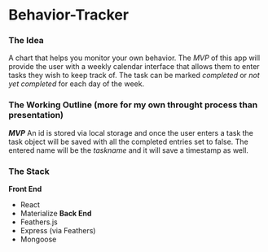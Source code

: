 # Behavior-Tracker

### The Idea
A chart that helps you monitor your own behavior. The *MVP* of this app will provide the user with a weekly calendar interface that allows them to enter tasks they wish to keep track of. The task can be marked *completed* or *not yet completed* for each day of the week. 

### The Working Outline (more for my own throught process than presentation)
__*MVP*__
An id is stored via local storage and once the user enters a task the task object will be saved with all the completed entries set to false. The entered name will be the _taskname_ and it will save a timestamp as well. 

### The Stack

__Front End__
* React
* Materialize
__Back End__
* Feathers.js
* Express (via Feathers)
* Mongoose
